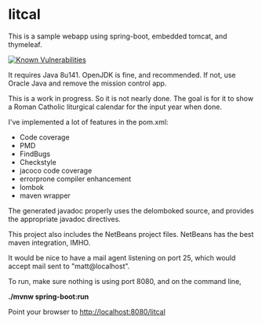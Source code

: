 # litcal
This is a sample webapp using spring-boot, embedded tomcat, and thymeleaf.

[![Known Vulnerabilities](https://snyk.io/test/github/heitkergm/litcal/badge.svg)](https://snyk.io/test/github/heitkergm/litcal)

It requires Java 8u141.  OpenJDK is fine, and recommended.  If not, use Oracle
Java and remove the mission control app.

This is a work in progress.  So it is not nearly done.  The goal is for it to
show a Roman Catholic liturgical calendar for the input year when done.

I've implemented a lot of features in the pom.xml:

* Code coverage
* PMD
* FindBugs
* Checkstyle
* jacoco code coverage
* errorprone compiler enhancement
* lombok
* maven wrapper

The generated javadoc properly uses the delomboked source, and provides the
appropriate javadoc directives.

This project also includes the NetBeans project files.  NetBeans has the best
maven integration, IMHO.

It would be nice to have a mail agent listening on port 25, which would accept
mail sent to "matt@localhost".

To run, make sure nothing is using port 8080, and on the command line,

**./mvnw spring-boot:run**

Point your browser to [http://localhost:8080/litcal](http://localhost:8080/litcal)
